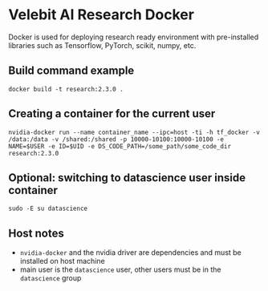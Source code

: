 # Velebit AI Research Docker

Docker is used for deploying research ready environment with pre-installed
libraries such as Tensorflow, PyTorch, scikit, numpy, etc.

## Build command example
`docker build -t research:2.3.0 .`

## Creating a container for the current user
`nvidia-docker run --name container_name --ipc=host -ti -h tf_docker -v /data:/data -v /shared:/shared -p 10000-10100:10000-10100 -e NAME=$USER -e ID=$UID -e DS_CODE_PATH=/some_path/some_code_dir research:2.3.0`

## Optional: switching to datascience user inside container
`sudo -E su datascience`

## Host notes
* `nvidia-docker` and the nvidia driver are dependencies and must be installed on host machine
* main user is the `datascience` user, other users must be in the `datascience` group
